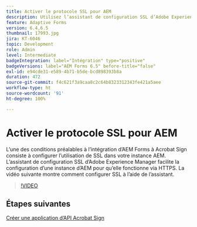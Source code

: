 ```yaml
---
title: Activer le protocole SSL pour AEM
description: Utilisez l’assistant de configuration SSL d’Adobe Experience Manager pour configurer l’exécution d’une instance AEM via HTTPS.
feature: Adaptive Forms
version: 6.4,6.5
thumbnail: 17993.jpg
jira: KT-6046
topic: Development
role: Admin
level: Intermediate
badgeIntegration: label="Intégration" type="positive"
badgeVersions: label="AEM Forms 6.5" before-title="false"
exl-id: e94cde31-e589-4b71-b5de-bcd898393b8a
duration: 472
source-git-commit: f4c621f3a9caa8c2c64b8323312343fe421a5aee
workflow-type: ht
source-wordcount: '91'
ht-degree: 100%

---
```


# Activer le protocole SSL pour AEM

L’une des conditions préalables à l’intégration d’AEM Forms à Acrobat Sign consiste à configurer l’utilisation de SSL dans votre instance AEM. L’assistant de configuration SSL d’Adobe Experience Manager facilite la configuration d’une instance d’AEM pour qu’elle fonctionne via HTTPS.
La vidéo suivante montre comment configurer SSL à l’aide de l’assistant.

>[!VIDEO](https://video.tv.adobe.com/v/17993?learn=on)

## Étapes suivantes

[Créer une application d’API Acrobat Sign](./create-adobe-sign-api-application.md)

